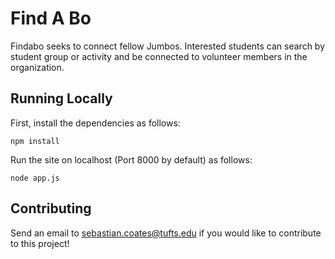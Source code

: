 # Find A Bo 

Findabo seeks to connect fellow Jumbos. Interested students can search by 
student group or activity and be connected to volunteer members in the
organization.  

## Running Locally

First, install the dependencies as follows: 
```
npm install
```

Run the site on localhost (Port 8000 by default) as follows:
```
node app.js
```

## Contributing

Send an email to sebastian.coates@tufts.edu if you would like
to contribute to this project!
